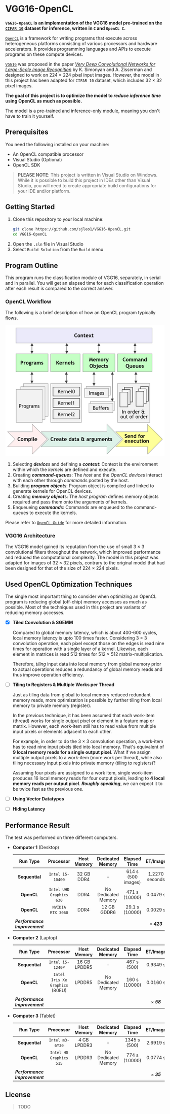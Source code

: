 # VGG16-OpenCL


__`VGG16-OpenCL` is an implementation of the VGG16 model pre-trained on the [`CIFAR 10`](https://www.cs.toronto.edu/~kriz/cifar.html) dataset for inference, written in `C` and `OpenCL C`.__

[`OpenCL`](https://www.khronos.org/opencl/) is a framework for writing programs that execute across heterogeneous platforms consisting of various processors and hardware accelerators. It provides programming languages and APIs to execute programs on these compute devices.

[`VGG16`](https://arxiv.org/abs/1409.1556) was proposed in the paper [*Very Deep Convolutional Networks for Large-Scale Image Recognition*](https://arxiv.org/abs/1409.1556) by K. Simonyan and A. Zisserman and designed to work on 224 $\times$ 224 pixel input images. However, the model in this project has been adapted for `CIFAR 10` dataset, which includes 32 $\times$ 32 pixel images.

__The goal of this project is to optimize the model to *reduce inference time* using OpenCL as much as possible.__

The model is a pre-trained and inference-only module, meaning you don't have to train it yourself.


## Prerequisites

You need the following installed on your machine:

   * An OpenCL compatible processor
   * Visual Studio (Optional)
   * OpenCL SDK

 > **PLEASE NOTE**: This project is written in Visual Studio on Windows. While it is possible to build this project in IDEs other than Visual Studio, you will need to create appropriate build configurations for your IDE and/or platform.


## Getting Started

   1. Clone this repository to your local machine:
      ```bash
      git clone https://github.com/sjleo1/VGG16-OpenCL.git
      cd VGG16-OpenCL
      ```
   2. Open the `.sln` file in Visual Studio
   3. Select `Build Solution` from the `Build` menu


## Program Outline

This program runs the classification module of VGG16, separately, in serial and in parallel. You will get an elapsed time for each classification operation after each result is compared to the correct answer.

### OpenCL Workflow

The following is a brief description of how an OpenCL program typically flows.

![OpenCL Workflow](./executing_programs.jpg)

   1. Selecting ***device***s and defining a ***context***: Context is the environment within which the *kernel*s are defined and execute.
   2. Creating ***command-queue***s: The *host* and the *OpenCL device*s interact with each other through *command*s posted by the host.
   3. Building ***program object***s: Program object is compiled and linked to generate kernels for OpenCL devices.
   4. Creating ***memory object***s: The *host program* defines memory objects required and pass them onto the arguments of kernels.
   5. Enqueueing ***command***s: Commands are enqueued to the command-queues to execute the kernels.

Please refer to [`OpenCL Guide`](https://github.com/KhronosGroup/OpenCL-Guide) for more detailed information.

### VGG16 Architecture

The VGG16 model gained its reputation from the use of small 3 $\times$ 3 convolutional filters throughout the network, which improved performance and reduced the computational complexity. The model in this project was adapted for images of 32 $\times$ 32 pixels, contrary to the original model that had been designed for that of the size of 224 $\times$ 224 pixels.


## Used OpenCL Optimization Techniques

The single most important thing to consider when optimizing an OpenCL program is reducing global (off-chip) memory accesses as much as possible. Most of the techniques used in this project are variants of reducing memory accesses.

   - [x] **Tiled Convolution & SGEMM**
   
      Compared to global memory latency, which is about 400-600 cycles, local memory latency is upto 100 times faster. Considering 3 $\times$ 3 convolution operation, each pixel except those on the edges is read nine times for operation with a single layer of a kernel. Likewise, each element in matrices is read 512 times for 512 $\times$ 512 matrix-multiplication.

      Therefore, *tiling* input data into local memory from global memory prior to actual operations reduces a redundancy of global memory reads and thus improve operation efficiency.

   - [ ] **Tiling to Registers & Multiple Works per Thread**

      Just as tiling data from global to local memory reduced redundant memory reads, more optimization is possible by further tiling from local memory to private memory (register).
      
      In the previous technique, it has been assumed that each work-item (thread) works for single output pixel or element in a feature map or matrix. However, each work-item still has to read value from multiple input pixels or elements adjacent to each other.

      For example, in order to do the 3 $\times$ 3 convolution operation, a work-item has to read nine input pixels tiled into local memory. That's equivalent of **9 local memory reads for a single output pixel**. What if we assign multiple output pixels to a work-item (more work per thread), while also tiling necessary input pixels into private memory (tiling to registers)?

      Assuming four pixels are assigned to a work item, single work-item produces 16 local memory reads for four output pixels, leading to **4 local memory reads per output pixel**. ***Roughly speaking***, we can expect it to be twice fast as the previous one.

   - [ ] **Using Vector Datatypes**
   - [ ] **Hiding Latency**


## Performance Result

The test was performed on three different computers.

   * **Computer 1** (Desktop)

      | Run Type | Processor | Host Memory | Dedicated Memory | Elapsed Time | ET/Image |
      |:-:|:-:|:-:|:-:|:-:|:-:|
      | **Sequential** | `Intel i5-10400` | 32 GB DDR4  | - | 614 s (500 images) | 1.2270 seconds |
      | **OpenCL** | `Intel UHD Graphics 630` | DDR4 | No Dedicated Memory | 471 s (10000) | 0.0479 s |
      | **OpenCL** | `NVIDIA RTX 3060` | DDR4 | 12 GB GDDR6 | 29.1 s (10000) | 0.0029 s |
      |||||||
      | ***Performance Improvement*** ||||| $\times$ ***423*** |

   * **Computer 2** (Laptop)

      | Run Type | Processor | Host Memory | Dedicated Memory | Elapsed Time | ET/Image |
      |:-:|:-:|:-:|:-:|:-:|:-:|
      | **Sequential** | `Intel i5-1240P` | 16 GB LPDDR5 | - | 467 s (500) | 0.9349 s |
      | **OpenCL** | `Intel Iris Xe Graphics` (80EU) | LPDDR5 | No Dedicated Memory | 160 s (10000) | 0.0160 s |
      |||||||
      | ***Performance Improvement*** ||||| $\times$ ***58*** |

   * **Computer 3** (Tablet)

      | Run Type | Processor | Host Memory | Dedicated Memory | Elapsed Time | ET/Image |
      |:-:|:-:|:-:|:-:|:-:|:-:|
      | **Sequential** | `Intel m3-6Y30` | 4 GB LPDDR3  | - | 1345 s (500) | 2.6919 s |
      | **OpenCL** | `Intel HD Graphics 515` | LPDDR3 | No Dedicated Memory | 774 s (10000) | 0.0774 s |
      |||||||
      | ***Performance Improvement*** ||||| $\times$ ***35*** |


## License

   > TODO